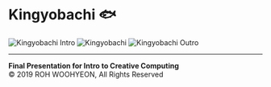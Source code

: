 # Kingyobachi 🐟

![Kingyobachi Intro](https://user-images.githubusercontent.com/19285811/71088905-31c40480-21d2-11ea-8044-66e313a35198.png)
![Kingyobachi](https://user-images.githubusercontent.com/19285811/71088906-31c40480-21d2-11ea-8c6c-1398770e987b.png)
![Kingyobachi Outro](https://user-images.githubusercontent.com/19285811/71088907-325c9b00-21d2-11ea-8f98-3528378ad43c.png)

---

**Final Presentation for Intro to Creative Computing**  
© 2019 ROH WOOHYEON, All Rights Reserved

